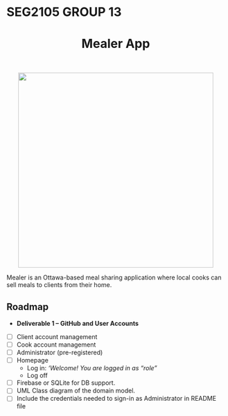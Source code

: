 # SEG2105 GROUP 13

<h1 align="center"> Mealer App </h1> <br>
<p align="center">
    <img src="https://user-images.githubusercontent.com/114178509/193427509-faa27bd3-fef1-4a68-85b3-3653c3f81981.png" width="450">
  </a>
</p> 

Mealer is an Ottawa-based meal sharing application where local cooks can sell meals to clients from their home.

## Roadmap 
- **Deliverable 1 – GitHub and User Accounts**

- [ ] Client account management 
- [ ] Cook account management 
- [ ] Administrator (pre-registered)
- [ ] Homepage
  - Log in: *‘Welcome! You are logged in as “role”*    
  - Log off
- [ ] Firebase or SQLite for DB support. 
- [ ] UML Class diagram of the domain model.  
- [ ] Include the credentials needed to sign-in as Administrator in README file
